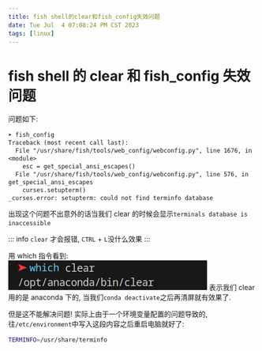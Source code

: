 ```yaml
---
title: fish shell的clear和fish_config失效问题
date: Tue Jul  4 07:08:24 PM CST 2023
tags: [linux]
---
```


# fish shell 的 clear 和 fish_config 失效问题

问题如下:

```
➤ fish_config
Traceback (most recent call last):
  File "/usr/share/fish/tools/web_config/webconfig.py", line 1676, in <module>
    esc = get_special_ansi_escapes()
  File "/usr/share/fish/tools/web_config/webconfig.py", line 576, in get_special_ansi_escapes
    curses.setupterm()
_curses.error: setupterm: could not find terminfo database
```

出现这个问题不出意外的话当我们 clear 的时候会显示`terminals database is inaccessible`

::: info
`clear` 才会报错, `CTRL` + `L`没什么效果
:::

用 which 指令看到:
![which clear](image-1.png)
表示我们 clear 用的是 anaconda 下的, 当我们`conda deactivate`之后再清屏就有效果了.

但是这不能解决问题!
实际上由于一个环境变量配置的问题导致的, 往`/etc/environment`中写入这段内容之后重启电脑就好了:

```sh
TERMINFO=/usr/share/terminfo
```
